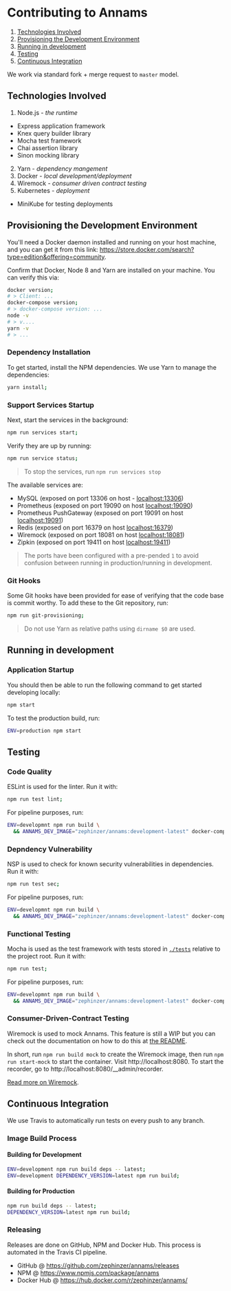 # Contributing to Annams

1. [Technologies Involved](#technologies-involved)
2. [Provisioning the Development Environment](#provisioning-the-development-environment)
3. [Running in development](#running-in-development)
4. [Testing](#testing)
5. [Continuous Integration](#continuous-integration)

We work via standard fork + merge request to `master` model.

## Technologies Involved
1. Node.js - *the runtime*
  - Express application framework
  - Knex query builder library
  - Mocha test framework
  - Chai assertion library
  - Sinon mocking library
2. Yarn - *dependency mangement*
3. Docker - *local development/deployment*
4. Wiremock - *consumer driven contract testing*
5. Kubernetes - *deployment*
  - MiniKube for testing deployments

## Provisioning the Development Environment
You'll need a Docker daemon installed and running on your host machine, and you can get it from this link: https://store.docker.com/search?type=edition&offering=community.

Confirm that Docker, Node 8 and Yarn are installed on your machine. You can verify this via:

```sh
docker version;
# > Client: ...
docker-compose version;
# > docker-compose version: ...
node -v
# > v....
yarn -v
# > ...
```

### Dependency Installation
To get started, install the NPM dependencies. We use Yarn to manage the dependencies:

```sh
yarn install;
```

### Support Services Startup
Next, start the services in the background:

```sh
npm run services start;
```

Verify they are up by running:

```sh
npm run service status;
```

> To stop the services, run `npm run services stop`

The available services are:

- MySQL (exposed on port 13306 on host - [localhost:13306](http://localhost:13306))
- Prometheus (exposed on port 19090 on host [localhost:19090](http://localhost:19090))
- Prometheus PushGateway (exposed on port 19091 on host [localhost:19091](http://localhost:19091))
- Redis (exposed on port 16379 on host [localhost:16379](http://localhost:16379))
- Wiremock (exposed on port 18081 on host [localhost:18081](http://localhost:18081))
- Zipkin (exposed on port 19411 on host [localhost:19411](http://localhost:19411))

> The ports have been configured with a pre-pended `1` to avoid confusion between running in production/running in development.

### Git Hooks
Some Git hooks have been provided for ease of verifying that the code base is commit worthy. To add these to the Git repository, run:

```sh
npm run git-provisioning;
```

> Do not use Yarn as relative paths using `dirname $0` are used.

## Running in development
### Application Startup
You should then be able to run the following command to get started developing locally:

```sh
npm start
```

To test the production build, run:

```sh
ENV=production npm start
```

## Testing
### Code Quality
ESLint is used for the linter. Run it with:

```sh
npm run test lint;
```

For pipeline purposes, run:

```sh
ENV=developmnt npm run build \
  && ANNAMS_DEV_IMAGE="zephinzer/annams:development-latest" docker-compose -f ./provisioning/deployments/docker/test/docker-compose.yml run test-lint;
```

### Depndency Vulnerability
NSP is used to check for known security vulnerabilities in dependencies. Run it with:

```sh
npm run test sec;
```

For pipeline purposes, run:

```sh
ENV=developmnt npm run build \
  && ANNAMS_DEV_IMAGE="zephinzer/annams:development-latest" docker-compose -f ./provisioning/deployments/docker/test/docker-compose.yml run test-sec;
```

### Functional Testing
Mocha is used as the test framework with tests stored in [`./tests`](../tests) relative to the project root. Run it with:

```sh
npm run test;
```

For pipeline purposes, run:

```bash
ENV=developmnt npm run build \
  && ANNAMS_DEV_IMAGE="zephinzer/annams:development-latest" docker-compose -f ./provisioning/deployments/docker/test/docker-compose.yml run test-unit;
```

### Consumer-Driven-Contract Testing
Wiremock is used to mock Annams. This feature is still a WIP but you can check out the documentation on how to do this at [the README](../mock/README.md).

In short, run `npm run build mock` to create the Wiremock image, then run `npm run start-mock` to start the container. Visit http://localhost:8080. To start the recorder, go to http://localhost:8080/__admin/recorder.

[Read more on Wiremock](http://wiremock.org).

## Continuous Integration
We use Travis to automatically run tests on every push to any branch. 

### Image Build Process
#### Building for Development
```sh
ENV=development npm run build deps -- latest;
ENV=development DEPENDENCY_VERSION=latest npm run build;
```

#### Building for Production
```sh
npm run build deps -- latest;
DEPENDENCY_VERSION=latest npm run build;
```

### Releasing
Releases are done on GitHub, NPM and Docker Hub. This process is automated in the Travis CI pipeline.

- GitHub @ https://github.com/zephinzer/annams/releases
- NPM @ https://www.npmjs.com/package/annams
- Docker Hub @ https://hub.docker.com/r/zephinzer/annams/